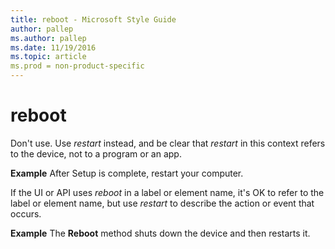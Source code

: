 ```yaml
---
title: reboot - Microsoft Style Guide
author: pallep
ms.author: pallep
ms.date: 11/19/2016
ms.topic: article
ms.prod = non-product-specific
---
```


# reboot

Don't use. Use *restart* instead, and be clear that *restart* in this context refers to the device, not to a program or an app.

**Example** After Setup is complete, restart your computer.

If the UI or API uses *reboot* in a label or element name, it's OK to refer to the label or element name, but use *restart* to describe the action or event that occurs.

**Example** The **Reboot** method shuts down the device and then restarts it.
